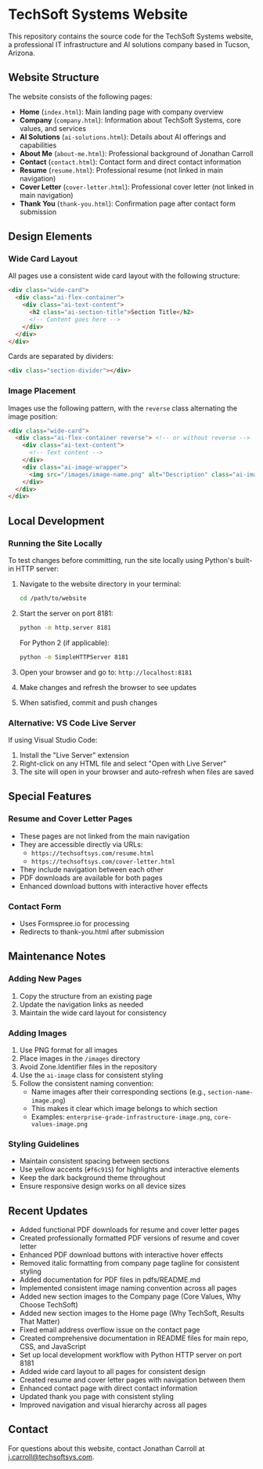 # TechSoft Systems Website

This repository contains the source code for the TechSoft Systems website, a professional IT infrastructure and AI solutions company based in Tucson, Arizona.

## Website Structure

The website consists of the following pages:

- **Home** (`index.html`): Main landing page with company overview
- **Company** (`company.html`): Information about TechSoft Systems, core values, and services
- **AI Solutions** (`ai-solutions.html`): Details about AI offerings and capabilities
- **About Me** (`about-me.html`): Professional background of Jonathan Carroll
- **Contact** (`contact.html`): Contact form and direct contact information
- **Resume** (`resume.html`): Professional resume (not linked in main navigation)
- **Cover Letter** (`cover-letter.html`): Professional cover letter (not linked in main navigation)
- **Thank You** (`thank-you.html`): Confirmation page after contact form submission

## Design Elements

### Wide Card Layout

All pages use a consistent wide card layout with the following structure:

```html
<div class="wide-card">
  <div class="ai-flex-container">
    <div class="ai-text-content">
      <h2 class="ai-section-title">Section Title</h2>
      <!-- Content goes here -->
    </div>
  </div>
</div>
```

Cards are separated by dividers:

```html
<div class="section-divider"></div>
```

### Image Placement

Images use the following pattern, with the `reverse` class alternating the image position:

```html
<div class="wide-card">
  <div class="ai-flex-container reverse"> <!-- or without reverse -->
    <div class="ai-text-content">
      <!-- Text content -->
    </div>
    <div class="ai-image-wrapper">
      <img src="/images/image-name.png" alt="Description" class="ai-image">
    </div>
  </div>
</div>
```

## Local Development

### Running the Site Locally

To test changes before committing, run the site locally using Python's built-in HTTP server:

1. Navigate to the website directory in your terminal:
   ```bash
   cd /path/to/website
   ```

2. Start the server on port 8181:
   ```bash
   python -m http.server 8181
   ```

   For Python 2 (if applicable):
   ```bash
   python -m SimpleHTTPServer 8181
   ```

3. Open your browser and go to: `http://localhost:8181`

4. Make changes and refresh the browser to see updates

5. When satisfied, commit and push changes

### Alternative: VS Code Live Server

If using Visual Studio Code:

1. Install the "Live Server" extension
2. Right-click on any HTML file and select "Open with Live Server"
3. The site will open in your browser and auto-refresh when files are saved

## Special Features

### Resume and Cover Letter Pages

- These pages are not linked from the main navigation
- They are accessible directly via URLs:
  - `https://techsoftsys.com/resume.html`
  - `https://techsoftsys.com/cover-letter.html`
- They include navigation between each other
- PDF downloads are available for both pages
- Enhanced download buttons with interactive hover effects

### Contact Form

- Uses Formspree.io for processing
- Redirects to thank-you.html after submission

## Maintenance Notes

### Adding New Pages

1. Copy the structure from an existing page
2. Update the navigation links as needed
3. Maintain the wide card layout for consistency

### Adding Images

1. Use PNG format for all images
2. Place images in the `/images` directory
3. Avoid Zone.Identifier files in the repository
4. Use the `ai-image` class for consistent styling
5. Follow the consistent naming convention:
   - Name images after their corresponding sections (e.g., `section-name-image.png`)
   - This makes it clear which image belongs to which section
   - Examples: `enterprise-grade-infrastructure-image.png`, `core-values-image.png`

### Styling Guidelines

- Maintain consistent spacing between sections
- Use yellow accents (`#f6c915`) for highlights and interactive elements
- Keep the dark background theme throughout
- Ensure responsive design works on all device sizes

## Recent Updates

- Added functional PDF downloads for resume and cover letter pages
- Created professionally formatted PDF versions of resume and cover letter
- Enhanced PDF download buttons with interactive hover effects
- Removed italic formatting from company page tagline for consistent styling
- Added documentation for PDF files in pdfs/README.md
- Implemented consistent image naming convention across all pages
- Added new section images to the Company page (Core Values, Why Choose TechSoft)
- Added new section images to the Home page (Why TechSoft, Results That Matter)
- Fixed email address overflow issue on the contact page
- Created comprehensive documentation in README files for main repo, CSS, and JavaScript
- Set up local development workflow with Python HTTP server on port 8181
- Added wide card layout to all pages for consistent design
- Created resume and cover letter pages with navigation between them
- Enhanced contact page with direct contact information
- Updated thank you page with consistent styling
- Improved navigation and visual hierarchy across all pages

## Contact

For questions about this website, contact Jonathan Carroll at j.carroll@techsoftsys.com.

